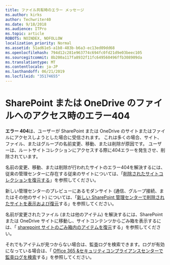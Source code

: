 ```yaml
---
title: ファイル共有時のエラー メッセージ
ms.author: kirks
author: Techwriter40
ms.date: 9/18/2018
ms.audience: ITPro
ms.topic: article
ROBOTS: NOINDEX, NOFOLLOW
localization_priority: Normal
ms.assetid: 51ad61e5-a1b8-483b-b6a3-ec13ed09dd68
ms.openlocfilehash: 794d12c281e963774c694fc0fd21d9e03beec105
ms.sourcegitcommit: 8b200a117fa8932f11fc649560496ffb308909da
ms.translationtype: MT
ms.contentlocale: ja-JP
ms.lasthandoff: 06/21/2019
ms.locfileid: "35174655"
---
```

# <a name="error-404-when-accessing-files-in-sharepoint-or-onedrive"></a>SharePoint または OneDrive のファイルへのアクセス時のエラー404

**エラー 404**は、ユーザーが SharePoint または OneDrive のサイトまたはファイルにアクセスしようとした場合に受信されます。 これは多くの場合、サイト、ファイル、またはグループの名前変更、移動、または削除が原因です。
ユーザーは、ルートサイトコレクションにアクセスする際に404エラーを発生させ、削除されています。

名前の変更、移動、または削除が行われたサイトのエラー404を解決するには、従来の管理センターに存在する従来のサイトについては、「[削除されたサイトコレクションを復元する](https://docs.microsoft.com/sharepoint/restore-deleted-site-collection)」を参照してください。

新しい管理センターのプレビューにあるモダンサイト (通信、グループ接続、またはその他のサイト) については、「[新しい SharePoint 管理センターで削除されたサイトを表示および復元](https://docs.microsoft.com/sharepoint/view-and-restore-deleted-sites-in-new-admin-center)する」を参照してください。

名前が変更されたファイル (または他のアイテム) を解決するには、SharePoint または OneDrive サイトに移動し、サイトコンテンツからごみ箱を表示するには、「 [sharepoint サイトのごみ箱内のアイテムを復元](https://support.office.com/article/Restore-items-in-the-Recycle-Bin-of-a-SharePoint-site-6df466b6-55f2-4898-8d6e-c0dff851a0be)する」を参照してください。

 それでもアイテムが見つからない場合は、監査ログを検索できます。ログが有効になっている場合は、「 [Office 365 &amp;セキュリティコンプライアンスセンターで監査ログを検索](https://support.office.com/client/search-the-audit-log-in-the-office-365-security-compliance-center-0d4d0f35-390b-4518-800e-0c7ec95e946c)する」を参照してください。


    

